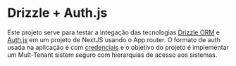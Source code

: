 # Drizzle + Auth.js

Este projeto serve para testar a integação das tecnologias [Drizzle ORM](https://orm.drizzle.team/) e [Auth.js](https://authjs.dev/) em um projeto de NextJS usando o App router.
O formato de auth usada na aplicação é com [credenciais](https://authjs.dev/guides/providers/credentials) e o objetivo do projeto é implementar um Mult-Tenant sistem seguro com hierarquias de acesso aos sistemas.